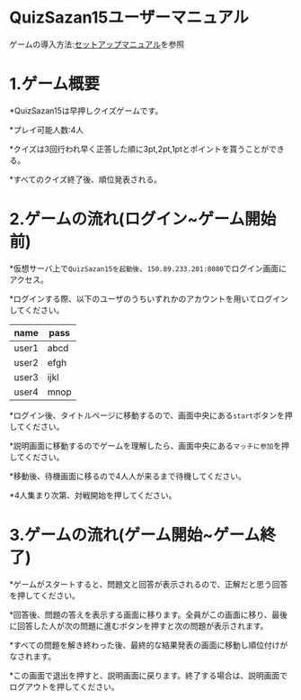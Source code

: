 # QuizSazan15ユーザーマニュアル
ゲームの導入方法:[セットアップマニュアル](setupManual.md)を参照

# 1.ゲーム概要
*QuizSazan15は早押しクイズゲームです。

*プレイ可能人数:4人

*クイズは3回行われ早く正答した順に3pt,2pt,1ptとポイントを貰うことができる。

*すべてのクイズ終了後、順位発表される。

# 2.ゲームの流れ(ログイン~ゲーム開始前)
*仮想サーバ上で`QuizSazan15を起動後`、`150.89.233.201:8080`でログイン画面にアクセス。

*ログインする際、以下のユーザのうちいずれかのアカウントを用いてログインしてください。

|name|pass|
|----|----|
|user1|abcd|
|user2|efgh|
|user3|ijkl|
|user4|mnop|

*ログイン後、タイトルページに移動するので、画面中央にある`start`ボタンを押してください。

*説明画面に移動するのでゲームを理解したら、画面中央にある`マッチに参加`を押してください。

*移動後、待機画面に移るので4人人が来るまで待機してください。

*4人集まり次第、対戦開始を押してください。

# 3.ゲームの流れ(ゲーム開始~ゲーム終了)
*ゲームがスタートすると、問題文と回答が表示されるので、正解だと思う回答を押してください。

*回答後、問題の答えを表示する画面に移ります。全員がこの画面に移り、最後に回答した人が次の問題に進むボタンを押すと次の問題が表示されます。

*すべての問題を解き終わった後、最終的な結果発表の画面に移動し順位付けがなされます。

*この画面で退出を押すと、説明画面に戻ります。終了する場合は、説明画面でログアウトを押してください。